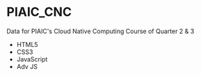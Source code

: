 # PIAIC_CNC
Data for PIAIC's Cloud Native Computing Course of Quarter 2 & 3

- HTML5
- CSS3 
- JavaScript
- Adv JS
